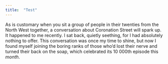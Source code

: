 ```yaml
---
title:  "Test"
---
```

As is customary when you sit a group of people in their twenties from the North West together, a conversation about Coronation Street will spark up. It happened to me recently. I sat back, quietly seething, for I had absolutely nothing to offer. This conversation was once my time to shine, but now I found myself joining the boring ranks of those who’d lost their nerve and turned their back on the soap, which celebrated its 10 000th episode this _month_.

